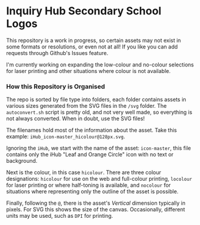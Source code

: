 # Inquiry Hub Secondary School Logos

This repository is a work in progress, so certain assets may not exist in some formats or resolutions, or even not at all! If you like you can add requests through Github's Issues feature.

I'm currently working on expanding the low-colour and no-colour selections for laser printing and other situations where colour is not available.

### How this Repository is Organised

The repo is sorted by file type into folders, each folder contains assets in various sizes generated from the SVG files in the `/svg` folder. The `autoconvert.sh` script is pretty old, and not very well made, so everything is not always converted. When in doubt, use the SVG files!

The filenames hold most of the information about the asset. Take this example: `iHub_icon-master_hicolour@128px.svg`.

Ignoring the `iHub`, we start with the name of the asset: `icon-master`, this file contains only the iHub "Leaf and Orange Circle" icon with no text or background.

Next is the colour, in this case `hicolour`. There are three colour designations: `hicolour` for use on the web and full-colour printing, `locolour` for laser printing or where half-toning is available, and `nocolour` for situations where representing only the outline of the asset is possible.

Finally, following the `@`, there is the asset's _Vertical_ dimension typically in pixels. For SVG this shows the size of the canvas. Occasionally, different units may be used, such as `DPI` for printing.
